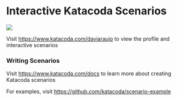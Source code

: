 # Interactive Katacoda Scenarios

[![](http://shields.katacoda.com/katacoda/daviaraujo/count.svg)](https://www.katacoda.com/daviaraujo "Get your profile on Katacoda.com")

Visit https://www.katacoda.com/daviaraujo to view the profile and interactive scenarios

### Writing Scenarios
Visit https://www.katacoda.com/docs to learn more about creating Katacoda scenarios

For examples, visit https://github.com/katacoda/scenario-example
